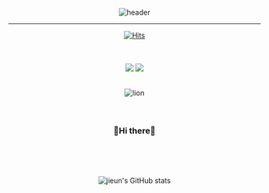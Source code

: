 <div align = "center">
  
![header](https://capsule-render.vercel.app/api?type=cylinder&color=0:E8D9FF,100:FFEBFF&height=100&section=header&text=Hello,%20I'm%20Jieun&fontSize=50)

----

[![Hits](https://hits.seeyoufarm.com/api/count/incr/badge.svg?url=https%3A%2F%2Fgithub.com%2Fhhhhjieun%2Fhhhhjieun%2Fedit%2Fmaster%2FREADME.md&count_bg=%23FABCE9&title_bg=%23EE7878&icon=smugmug.svg&icon_color=%23E7E7E7&title=hits&edge_flat=false)](https://github.com/hhhhjieun)

<br/>
<br/>
<img src="https://img.shields.io/badge/SSAFY-%2352BBE6.svg?&style=for-the-badge&logo=SAMSUNG&logoColor=black" />
<img src="https://img.shields.io/badge/python-%233776AB.svg?&style=for-the-badge&logo=python&logoColor=white" />

<br/>
<br/>

![lion](https://2.gall-gif.com/hygall/files/attach/images/82/557/552/189/1786b119778bb1ca718047c3a20e7285.gif)
<br/>
<br/>
<br/>
### 👋Hi there👋 
<br/>
<br/>
<br/>

![jieun's GitHub stats](https://github-readme-stats.vercel.app/api?username=hhhhjieun&theme=dracula&show_icons=true)

</div>
